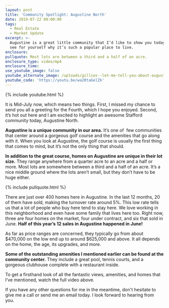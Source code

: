 ```yaml
---
layout: post
title: 'Community Spotlight: Augustine North'
date: 2019-07-22 00:00:00
tags:
  - Real Estate
  - Market Update
excerpt: >-
  Augustine is a great little community that I’d like to show you today. Come
  see for yourself why it’s such a popular place to live.
enclosure:
pullquote: Most lots are between a third and a half of an acre.
enclosure_type: video/mp4
enclosure_time:
use_youtube_image: false
youtube_alternate_image: /uploads/gillies--let-me-tell-you-about-augustine-youtube.jpg
youtube_code: 'https://youtu.be/wa20taGelZk'
---
```


{% include youtube.html %}

It is Mid-July now, which means two things. First, I missed my chance to send you all a greeting for the Fourth, which I hope you enjoyed. Second, it’s hot out here and I am excited to highlight an awesome Stafford community today, Augustine North.&nbsp;

**Augustine is a unique community in our area.** It’s one of &nbsp;few communities that center around a gorgeous golf course and the amenities that go along with it. When you look at Augustine, the golf course is usually the first thing that comes to mind, but it’s not the only thing that should.

**In addition to the great course, homes on Augustine are unique in their lot size.** They range anywhere from a quarter acre to an acre and a half or more. Most lots are somewhere between a third and a half of an acre. It’s a nice middle ground where the lots aren’t small, but they don’t have to be huge either.

{% include pullquote.html %}

There are just over 400 homes here in Augustine. In the last 12 months, 20 of them have sold, making the turnover rate around 5%. This low rate tells us that a lot of people who buy here tend to stay here. We love working in this neighborhood and even have some family that lives here too. Right now, three are four homes on the market, four under contract, and six that sold in June. **Half of this year’s 12 sales in Augustine happened in June\!**

As far as price ranges are concerned, they typically go from about $470,000 on the low end up to around $625,000 and above. It all depends on the home, the age, its upgrades, and more.

**Some of the outstanding amenities I mentioned earlier can be found at the community center.** They include a great pool, tennis courts, and a gorgeous clubhouse complete with a restaurant inside.

To get a firsthand look of all the fantastic views, amenities, and homes that I’ve mentioned, watch the full video above.

If you have any other questions for me in the meantime, don't hesitate to give me a call or send me an email today. I look forward to hearing from you.